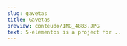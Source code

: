 ```yaml
---
slug: gavetas
title: Gavetas
preview: conteudo/IMG_4883.JPG
text: 5-elementos is a project for ..
---
```

